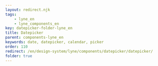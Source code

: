 ```yaml
---
layout: redirect.njk
tags: 
    - lyne_en
    - lyne_components_en
key: datepicker-folder-lyne_en
title: Datepicker
parent: components-lyne_en
keywords: date, datepicker, calendar, picker
order: 110
redirect: /en/design-system/lyne/components/datepicker/datepicker/
folder: true
---
```

